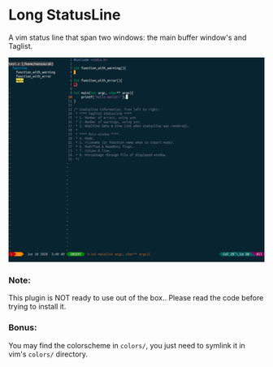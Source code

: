 Long StatusLine
===============

A vim status line that span two windows: the main buffer window's and Taglist.

![screenshot](screenshot.png)

### Note:
This plugin is NOT ready to use out of the box.. Please read the code before
trying to install it.

### Bonus:
You may find the colorscheme in `colors/`, you just need to symlink it in vim's
`colors/` directory.
